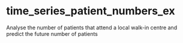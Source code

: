 # time_series_patient_numbers_ex
Analyse the number of patients that attend a local walk-in centre and predict the future number of patients
